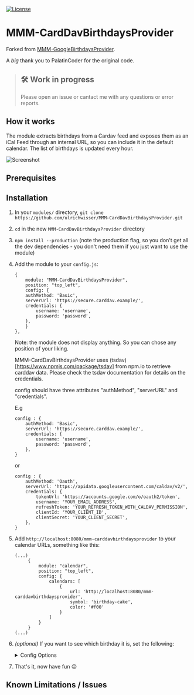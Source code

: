 [![License](https://img.shields.io/github/license/ulrichwisser/MMM-CardDavBirthdaysProvider.svg?style=flat-square)](https://github.com/ulrichwisser/MMM-CardDavBirthdaysProvider/blob/master/LICENSE.md)

# MMM-CardDavBirthdaysProvider
Forked from [MMM-GoogleBirthdaysProvider](https://github.com/PalatinCoder/MMM-GoogleBirthdaysProvider). 

A *big* thank you to PalatinCoder for the original code.


> ## 🛠 Work in progress
> Please open an issue or cantact me with any questions or error reports.

## How it works

The module extracts birthdays from a Cardav feed and exposes them as an iCal Feed through an internal URL, so you can include it in the default calendar. The list of birthdays is updated every hour.

![Screenshot](screenshot.png)

## Prerequisites

## Installation

1. In your `modules/` directory, `git clone https://github.com/ulrichwisser/MMM-CardDavBirthdaysProvider.git`
2. `cd` in the new `MMM-CardDavBirthdaysProvider` directory
3. `npm install --production` (note the production flag, so you don't get all the dev dependencies - you don't need them if you just want to use the module)
6. Add the module to your `config.js`:
   	```
   	{
    	module: "MMM-CardDavBirthdaysProvider",
		position: "top_left",
       	config: {
        authMethod: 'Basic',
        serverUrl: 'https://secure.carddav.example/',
        credentials: {
            username: 'username',
            password: 'password',
        },
		}
   	},
	```
   	Note: the module does not display anything. So you can chose any position of your liking. 

	MMM-CardDavBirthdaysProvider uses (tsdav)[https://www.npmjs.com/package/tsdav] from npm.io to retrieve carddav data. Please check the tsdav documentation for details on the credentials.

	config should have three attributes "authMethod", "serverURL" and "credentials".

	E.g
	```
	config : {
        authMethod: 'Basic',
        serverUrl: 'https://secure.carddav.example/',
        credentials: {
            username: 'username',
            password: 'password',
        },
	}
   	```
	or
	```
	config : {
		authMethod: 'Oauth',	
		serverUrl: 'https://apidata.googleusercontent.com/caldav/v2/',
  		credentials: {
    		tokenUrl: 'https://accounts.google.com/o/oauth2/token',
    		username: 'YOUR_EMAIL_ADDRESS',
    		refreshToken: 'YOUR_REFRESH_TOKEN_WITH_CALDAV_PERMISSION',
    		clientId: 'YOUR_CLIENT_ID',
    		clientSecret: 'YOUR_CLIENT_SECRET',
  		},
  	}
   	```

7. Add `http://localhost:8080/mmm-carddavbirthdaysprovider` to your calendar URLs, something like this:
   ```
   (...)
		{
			module: "calendar",
			position: "top_left",
			config: {
				calendars: [
					{
						url: 'http://localhost:8080/mmm-carddavbirthdaysprovider',
						symbol: 'birthday-cake',
						color: '#f00'
					}
				]
			}
		}
   (...)
   ```
8. *(optional)* If you want to see which birthday it is, set the following:
   <details><summary>Config Options</summary>
   <p>
   Set `displayRepeatingCountTitle` to `true` and set the suffix for the count in the `repeatingCountTitle` in the calendar's options, like so:

   ```
   (...)
		{
			module: "calendar",
			position: "top_left",
			config: {
				displayRepeatingCountTitle: true,
				calendars: [
					{
						url: 'http://localhost:8080/mmm-carddavbirthdaysprovider',
						symbol: 'birthday-cake',
						repeatingCountTitle: "Birthday"
						color: '#f00'
					}
				]
			}
		}
   (...)
   ```
   </p>
9. That's it, now have fun 😉

## Known Limitations / Issues

